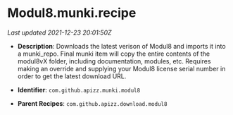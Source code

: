 # Modul8.munki.recipe

_Last updated 2021-12-23 20:01:50Z_

- **Description**: Downloads the latest verison of Modul8 and imports it into a munki_repo. Final munki item will copy the entire contents of the modul8vX folder, including documentation, modules, etc. Requires making an override and supplying your Modul8 license serial number in order to get the latest download URL.

- **Identifier**: `com.github.apizz.munki.modul8`

- **Parent Recipes**: `com.github.apizz.download.modul8`
